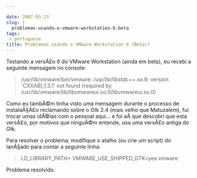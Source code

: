 ```yaml
---

date: 2007-03-23
slug: |
  problemas-usando-o-vmware-workstation-6-beta
tags:
 - portuguese
title: Problemas usando o VMware Workstation 6 (Beta)?
---
```


Testando a versÃ£o 6 do VMware Workstation (ainda em beta), eu recebi a
seguinte mensagem no console:

> /usr/lib/vmware/bin/vmware: /usr/lib/libstdc++.so.6: version
> \`CXXABI_1.3.1' not found (required by
> /usr/lib/vmware/lib/libvmwareui.so.0/libvmwareui.so.0)

Como eu tambÃ©m tinha visto uma mensagem durante o processo de
instalaÃ§Ã£o reclamando sobre o Gtk 2.4 (mais velho que Matuzalem), fui
trocar umas idÃ©ias com o pessoal aqui... e foi aÃ­ que descobri que
esta versÃ£o, por motivos que ninguÃ©m entende, usa uma versÃ£o antiga
do Gtk.

Para resolver o problema, modifique o atalho (ou crie um script) do
lanÃ§ado para contar a seguinte linha:

> LD_LIBRARY_PATH= VMWARE_USE_SHIPPED_GTK=yes vmware

Problema resolvido.

